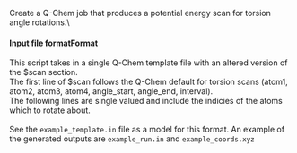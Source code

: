 Create a Q-Chem job that produces a potential energy scan for torsion angle rotations.\

#### Input file formatFormat
This script takes in a single Q-Chem template file with an altered version of the $scan section.\
The first line of $scan follows the Q-Chem default for torsion scans (atom1, atom2, atom3, atom4, angle_start, angle_end, interval).\
The following lines are single valued and include the indicies of the atoms which to rotate about.\
\
See the `example_template.in` file as a model for this format. An example of the generated outputs are `example_run.in` and `example_coords.xyz`
